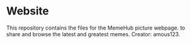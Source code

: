 # Website
This repository contains the files for the MemeHub picture webpage. to share and browse the latest and greatest memes. Creator: amous123.
